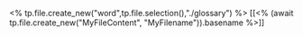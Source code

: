 <% tp.file.create_new("word",tp.file.selection(),"./glossary") %>
[[<% (await tp.file.create_new("MyFileContent", "MyFilename")).basename %>]]
